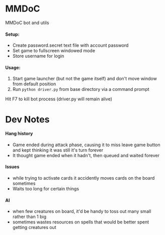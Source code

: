 MMDoC
=====

MMDoC bot and utils

#### Setup:

* Create password.secret text file with account password
* Set game to fullscreen windowed mode
* Store username for login

#### Usage:
1. Start game launcher (but not the game itself) and don't move window from default position
2. Run `python driver.py` from base directory via a command prompt

Hit F7 to kill bot process (driver.py will remain alive)

Dev Notes
=========
#### Hang history
* Game ended during attack phase, causing it to miss leave game button and kept thinking it was still it's turn forever
* It thought game ended when it hadn't, then queued and waited forever

#### Issues
* while trying to activate cards it accidently moves cards on the board sometimes
* Waits too long for certain things

#### AI
* when few creatures on board, it'd be handy to toss out many small rather than 1 big
* sometimes wastes resources on spells that would be better spent getting creatures out
